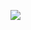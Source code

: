 ![](//www.plantuml.com/plantuml/png/xLZDRjj64BxpAGYXG6oOBXGvCj1UwaiFBVe3r4VB3TRKHjvKN2hB9LB74E34GT821HAqWNjesg95qRFgshNZ7-eLTj-eCw94TvMLI2zw2H01aiaPYlFDn_bcnbfB917oRX9p7pyyJpBPfVx7wvz_vg-7spGYdhVh-NwjJPDGi9vaCQ-zxzS-v73XJYr0bzpfKRJ5MtTfA7DRJyGzAYIZ2NZm1c2x7uklUbqIqiBq-dtLIpLGh_H3_KWTwprrgP_X_U1bZGClQwpSJjfjGHF3Q8luN1r1f6FzK0ryTJ4L_g08Oq18f62yO_eYnZ-Xl2EtuOARfeTyNNXMwuMd7rnXPH7fq3AaVwWCW6LkA2rO6hViO1Bse1JBh-eSq7oBd0q1mwcwq0TmUgmkyQ7PyV0qsgBYDTRM8PoDix5zjTbSQLfnjeaadyPjAZXxG11P6UWNQg0VvOyvKqSJyjG9c9y0_1-hqtWd5X6Hw0KGj6Q5rnCiBENnJuX_YP1Ey2F3IeJp8xr_BGfPb4RWNcdKfqaSUngqkN85qfi2MnFqNie4RSEL6rV22IPr6Onh8h1n7amozJUzugu8cKMqo_XSjVy0-GxqO-3Wp5tdIPXsUp8MvIMRWSXFeN07UPNwEVE_gJEzhyxrTsg8ya98HL0R80VLtxGMI4GuiEkC-oMM2hoFr3_gs1rrepfgiutVTWLUiNqH8SZETRj5qx2ddDrBwKUIHbWpKgJKS3Dq65dOcFkFip-x3r4geKjKxa0dUXyPq7lGTvxg0_VEKrNKXKg2gy8BZASP69bCopbDZ4grPOQFqbTd8mcTOdOWgqD8-AaQkAkx6tTOQMF_IMNgR-oa9JnMBWr38Qkp9wXzWDA8i6uLTNo3nL0TSuz8ISNewrzkj5htbrkjTpUNrXP6nvjBSBQub1_lDe9R_NVAChQFhUsObuwjdu7m2vIlZofMvt3u64oNUjyjcuLMQs6ZllpUvkvAlzLQNFnWShAS7xWcWmNz1UqmY7-j3M6q4Rx85Ugm7JXgDA_rO5n0ni5q8gOy2tdFbUWlwYyOSmUeKD3bgNersZhK4CLg7OFkggsqppvNXpdTUizjpQxF7btrMSij9r4fi2VgueP-TiDnzv-3QaQ_gC3Lz_ZSgko4rQDYHxzDmZ1EkNGTvTdSaZhqyKlvfCT_4AejA7PvpqwlihoAPHPh0F_cfoOHXgwAKUakAtDBUokgjw9wiqHbK1g65NvG-HqW3tqe-6oy0mvdRGLRSTobX9lEH1BU9WBPkqEw2Vr_vHrCiYY4xk6xxtbhbBVnDx1_0G00)
